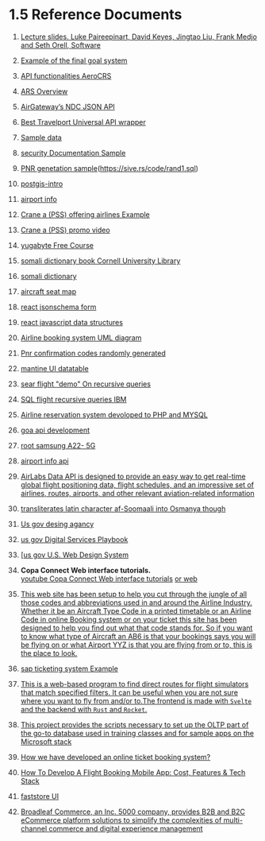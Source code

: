 # 1.5 Reference Documents

1. [Lecture slides.
Luke Paireepinart, David Keyes, Jingtao Liu, Frank Medjo and Seth Orell, Software
](https://pdfcoffee.com/download/software-requirements-specification-for-airline-flight-booking-system-software-requirements-specification-for-airline-flight-booking-system-pdf-free.html)
2. [Example of the final goal system](https://www.lemax.net/)

3. [API functionalities AeroCRS](https://docs.aerocrs.com/reference/getairlines-1)

4. [ARS Overview](https://fasrsmall634.weebly.com/disadvantages-of-manual-airline-reservation-system.html)

5. [AirGateway’s NDC JSON API](https://dev-guides.airgateway.net/)

6. [Best Travelport Universal API wrapper](https://github.com/Travelport-Ukraine/uapi-json)

7. [Sample data](http://www.lsv.fr/~sirangel/teaching/dataset/index.html)

8. [security Documentation Sample](https://duffel.com/security)

9. [PNR genetation sample](https://sive.rs/rand1)(<https://sive.rs/code/rand1.sql>)

10. [postgis-intro](https://postgis.net/workshops/zh_Hans/postgis-intro/geography.html)

11. [airport info](https://www.airportcoder.com/)

12. [Crane a (PSS) offering airlines Example](https://crane.aero/)

13. [Crane a (PSS) promo video](https://youtu.be/kppIlGPEYT4)

14. [yugabyte Free Course](https://university.yugabyte.com/enrollments)

15. [somali dictionary book Cornell University Library](https://archive.org/details/cu31924026888820/page/143/mode/1up?view=theater)

16. [somali dictionary](https://www.lexilogos.com/english/somali_dictionary.htm)

17. [aircraft seat map](https://github.com/sjova/aircraft-seat-map)

18. [react jsonschema form](https://github.com/rjsf-team/react-jsonschema-form)

19. [react javascript data structures](https://profy.dev/article/javascript-data-structures)

20. [Airline booking system UML diagram](https://www.freeprojectz.com/uml-diagram/airline-booking-system-uml-diagram)

21. [Pnr confirmation codes randomly generated](https://www.flyertalk.com/forum/travelbuzz/1858116-pnr-confirmation-codes-randomly-generated.html)

22. [mantine UI datatable](https://icflorescu.github.io/mantine-datatable)

23. [sear flight "demo" On recursive queries ](https://habr.com/en/company/postgrespro/blog/490228/)

24. [SQL flight recursive queries IBM](https://www.ibm.com/docs/en/i/7.4?topic=optimization-example)

25. [Airline reservation system devoloped to PHP and MYSQL](https://youtu.be/CyeMNYzvkFg) 

25. [goa api development](https://www.toptal.com/go/goa-api-development) 

26. [root samsung A22- 5G](https://forum.xda-developers.com/t/guide-to-root-galaxy-a22-5g-unlock-bootloader-and-flash-official-firmware-noob-friendly.4404371/) 

27. [airport info api](https://rapidapi.com/Active-api/api/airport-info) 

28. [AirLabs Data API is designed to provide an easy way to get real-time global flight positioning data, flight schedules, and an impressive set of airlines, routes, airports, and other relevant aviation-related information](https://airlabs.co/docs) 

29. [transliterates latin character af-Soomaali into Osmanya though](http://abtirsi.com/transliterate.php) 

30. [Us gov desing agancy ](https://www.usds.gov/) 

31. [us gov Digital Services Playbook](https://playbook.cio.gov/) 

32. [[us gov U.S. Web Design System](https://designsystem.digital.gov/)

33. **Copa Connect Web interface tutorials.**  
    [youtube Copa Connect Web interface tutorials](https://youtube.com/playlist?list=PL47HO1V-U0AmRhWAErb1-JnB-o8qsKOcB) 
     [or web ](https://www.copaair.com/en/web/gs/agencias-sprk-inter/face-tutorials) 

34. [This web site has been setup to help you cut through the jungle of all those codes and abbreviations used in and around the Airline Industry. Whether it be an Aircraft Type Code in a printed timetable or an Airline Code in online Booking system or on your ticket this site has been designed to help you find out what that code stands for. So if you want to know what type of Aircraft an AB6 is that your bookings says you will be flying on or what Airport YYZ is that you are flying from or to, this is the place to look.](https://www.avcodes.co.uk/) 

35. [sap ticketing system Example](https://help.sap.com/docs/CONCUR_TRAVEL/8b8fdc56b55b47b09e9d2b820045e641/c43bb2fa51c310159ddcc8b1519c2583.html?locale=en-GB) 

36. [This is a web-based program to find direct routes for flight simulators that match specified filters. It can be useful when you are not sure where you want to fly from and/or to.The frontend is made with `Svelte` and the backend with `Rust` and `Rocket`.](https://github.com/Acizza/srfinder) 
37. [This project provides the scripts necessary to set up the OLTP part of the go-to database used in training classes and for sample apps on the Microsoft stack](https://github.com/oslabs-beta/dbhive/tree/main/db-sample-data) 

38. [How we have developed an online ticket booking system?](https://ddi-dev.com/blog/case/how-we-have-developed-an-online-ticket-booking-system/) 

39. [How To Develop A Flight Booking Mobile App: Cost, Features & Tech Stack](https://www.emizentech.com/blog/how-to-develop-a-flight-booking-mobile-app.html) 

40. [faststore UI](https://evergreen.faststore.dev/) 

41. [Broadleaf Commerce, an Inc. 5000 company, provides B2B and B2C eCommerce platform solutions to simplify the complexities of multi-channel commerce and digital experience management](https://www.broadleafcommerce.com/docs/core/current/broadleaf-concepts/key-aspects-and-configuration/features-and-architecture) 









<!---->
<!-- ```SQL -->
<!-- CREATE TABLE flights ( -->
<!-- flight_id bigint NOT NULL DEFAULT nextval('flights_flight_id_seq'::regclass), -->
<!-- flight_no character varying(6) NOT NULL, -->
<!-- company_id bigint NOT NULL DEFAULT nextval('flights_company_id_seq'::regclass), -->
<!-- scheduled_departure timestamp with time zone NOT NULL, -->
<!-- scheduled_arrival timestamp with time zone NOT NULL, -->
<!-- departure_airport character varying(3) NOT NULL, -->
<!-- arrival_airport character varying(3) NOT NULL, -->
<!-- status character varying(20) NOT NULL, -->
<!-- aircraft_id bigint NOT NULL DEFAULT nextval('flights_aircraft_id_seq'::regclass), -->
<!-- actual_departure timestamp with time zone NULL, -->
<!-- actual_arrival timestamp with time zone NULL, -->
<!-- CONSTRAINT flights_pkey PRIMARY KEY (flight_id), -->
<!-- CONSTRAINT flights_flight_no_scheduled_departure_key UNIQUE (flight_no, scheduled_departure), -->
<!-- CONSTRAINT flights_check_airlines_key UNIQUE (flight_id, company_id), -->
<!-- CONSTRAINT flights_company_id_fkey FOREIGN KEY (company_id) REFERENCES airlines(id), -->
<!-- CONSTRAINT flights_check1 CHECK (((actual_arrival IS NULL) OR ((actual_departure IS NOT NULL) AND (actual_arrival IS NOT NULL) AND (actual_arrival > actual_departure)))), -->
<!-- CONSTRAINT flights_status_check CHECK (((status)::text = ANY (ARRAY[('On Time'::character varying)::text, ('Delayed'::character varying)::text, ('Departed'::character varying)::text, ('Arrived'::character varying)::text, ('Scheduled'::character varying)::text, ('Cancelled'::character varying)::text]))), -->
<!-- CONSTRAINT flights_check CHECK ((scheduled_arrival > scheduled_departure)) -->
<!-- ); -->
<!-- CREATE UNIQUE INDEX flights_pkey ON public.flights USING btree (flight_id); -->
<!-- CREATE UNIQUE INDEX flights_flight_no_scheduled_departure_key ON public.flights USING btree (flight_no, scheduled_departure); -->
<!-- CREATE UNIQUE INDEX flights_check_airlines_key ON public.flights USING btree (flight_id, company_id); -->
<!---->
<!-- ``` -->
<!-- flight.sql -->
<!-- ```sql -->
<!-- WITH RECURSIVE search(arrival_airport, depth, path) AS ( -->
<!---->
<!-- -- everywhere you can fly from starting airport -->
<!---->
<!-- SELECT arrival_airport, 1, ARRAY[departure_airport, arrival_airport] -->
<!---->
<!-- FROM  flights -->
<!-- -- WHERE airline = 'WN' -- Southwest -->
<!-- WHERE -->
<!---->
<!-- AND departure_airport = 'DRM' -->
<!---->
<!-- UNION ALL -->
<!---->
<!-- -- everywhere you can fly from previous airport -->
<!---->
<!-- SELECT r.arrival_airport, depth + 1, path || r.arrival_airport -->
<!---->
<!-- FROM search AS s -- from the work table -->
<!---->
<!-- JOIN flights_v AS r ON s.arrival_airport = r.departure_airport -->
<!---->
<!-- WHERE r.scheduled_departure = 2022-09-28 03:32:47 -- Southwest -->
<!---->
<!-- AND depth < 3 -->
<!---->
<!-- AND NOT r.arrival_airport = ANY(path) -- no cycles -->
<!---->
<!-- ) -->
<!---->
<!-- SELECT * FROM search -->
<!---->
<!-- ORDER BY depth, arrival_airport; -->
<!-- ``` -->
